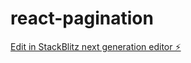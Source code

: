 # react-pagination

[Edit in StackBlitz next generation editor ⚡️](https://stackblitz.com/~/github.com/priyagarg92/react-pagination)